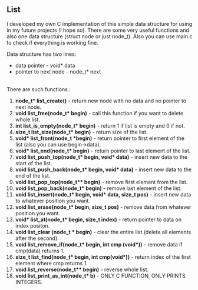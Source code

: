 <h2>List</h2>
<p>I developed my own C implementation of this simple data structure for using in my future projects (I hope so).
There are some very useful functions and also one data structure (struct node or just node_t). Also you can use main.c to check if everything is working fine.</p>
Data structure has two lines:
<ul>
  <li>data pointer - void* data</li>
  <li>pointer to next node - node_t* next</li>
</ul>
<br>
There are such functions : 
<ol>
  <li><strong>node_t* list_create()</strong> - return new node with no data and no pointer to next node.</li>
  <li><strong>void list_free(node_t* begin)</strong> - call this function if you want to delete whole list.</li>
  <li><strong>int list_is_empty(node_t* begin)</strong> - return 1 if list is empty and 0 if not.</li>
  <li><strong>size_t list_size(node_t* begin)</strong> - return size of the list.</li>
  <li><strong>void* list_front(node_t *begin)</strong> - return pointer to first element of the list (also you can use begin->data).</li>
  <li><strong>void* list_end(node_t* begin)</strong> - return pointer to last element of the list.</li>
  <li><strong>void list_push_top(node_t* begin, void* data)</strong> - insert new data to the start of the list.</li>
  <li><strong>void list_push_back(node_t* begin, void* data)</strong> - insert new data to the end of the list.</li>
  <li><strong>void list_pop_top(node_t** begin)</strong> - remove first element from the list.</li>
  <li><strong>void list_pop_back(node_t* begin)</strong> - remove last element of the list.</li>
  <li><strong>void list_insert(node_t* begin, void* data, size_t pos)</strong> - insert new data to whatever position you want.</li>
  <li><strong>void list_erase(node_t* begin, size_t pos)</strong> - remove data from whatever position you want.</li>
  <li><strong>void* list_at(node_t* begin, size_t index)</strong> - return pointer to data on index positon.</li>
  <li><strong>void list_clear (node_t * begin)</strong> - clear the entire list (delete all elements after the second).</li>
  <li><strong>void list_remove_if(node_t* begin, int cmp (void*))</strong> - remove data if cmp(data) returns 1.</li>
  <li><strong>size_t list_find(node_t* begin, int cmp(void*))</strong> - return index of the first element where cmp returns 1.</li>
  <li><strong>void list_reverse(node_t** begin)</strong> - reverse whole list.</li>
  <li><strong>void list_print_as_int(node_t* b)</strong> - ONLY C FUNCTION, ONLY PRINTS INTEGERS.</li>
</ol>

